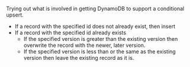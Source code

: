 Trying out what is involved in getting DynamoDB to support a conditional upsert.

 - If a record with the specified id does not already exist, then insert
 - If a record with the specified id already exists
   - If the specified version is greater than the existing version then overwrite the record with the newer, later version.
   - If the specified version is less than or the same as the existing version then leave the existing record as it is.